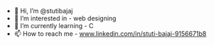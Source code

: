 - 👋 Hi, I’m @stutibajaj
- 👀 I’m interested in - web designing
- 🌱 I’m currently learning - C
- 📫 How to reach me - www.linkedin.com/in/stuti-bajaj-9156671b8


<!---
stutibajaj/stutibajaj is a ✨ special ✨ repository because its `README.md` (this file) appears on your GitHub profile.
You can click the Preview link to take a look at your changes.
--->
